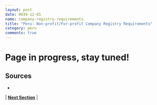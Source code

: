 ```yaml
---
layout: post
date: 0039-12-01
name: company-registry-requirements
title: "Peru: Non-profit/For-profit Company Registry Requirements"
category: peru
comments: true
---
```


# Page in progress, stay tuned!

Sources
---
- 


| **[Next Section]( https://neo-project.github.io/global-blockchain-compliance-hub//peru/peru-team-member-nationality-requirements.html)** |
